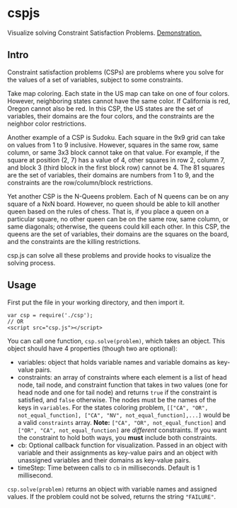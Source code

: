cspjs
=====

Visualize solving Constraint Satisfaction Problems. [Demonstration.](http://prajitr.github.io/jusCSP/)

Intro
-----

Constraint satisfaction problems (CSPs) are problems where you solve for the values of a set of variables, subject to some constraints.

Take map coloring. Each state in the US map can take on one of four colors. However, neighboring states cannot have the same color. If California is red, Oregon cannot also be red. In this CSP, the US states are the set of variables, their domains are the four colors, and the constraints are the neighbor color restrictions.

Another example of a CSP is Sudoku. Each square in the 9x9 grid can take on values from 1 to 9 inclusive. However, squares in the same row, same column, or same 3x3 block cannot take on that value. For example, if the square at position (2, 7) has a value of 4, other squares in row 2, column 7, and block 3 (third block in the first block row) cannot be 4. The 81 squares are the set of variables, their domains are numbers from 1 to 9, and the constraints are the row/column/block restrictions.

Yet another CSP is the N-Queens problem. Each of N queens can be on any square of a NxN board. However, no queen should be able to kill another queen based on the rules of chess. That is, if you place a queen on a particular square, no other queen can be on the same row, same column, or same diagonals; otherwise, the queens could kill each other. In this CSP, the queens are the set of variables, their domains are the squares on the board, and the constraints are the killing restrictions.

csp.js can solve all these problems and provide hooks to visualize the solving process.

Usage
-----

First put the file in your working directory, and then import it.

```
var csp = require('./csp');
// OR
<script src="csp.js"></script>
```

You can call one function, `csp.solve(problem)`, which takes an object. This object should have 4 properties (though two are optional):

* variables: object that holds variable names and variable domains as key-value pairs.
* constraints: an array of constraints where each element is a list of head node, tail node, and constraint function that takes in two values (one for head node and one for tail node) and returns `true` if the constraint is satisfied, and `false` otherwise. The nodes must be the names of the keys in `variables`. For the states coloring problem, `[["CA", "OR", not_equal_function], ["CA", "NV", not_equal_function],...]` would be a valid `constraints` array. **Note:** `["CA", "OR", not_equal_function]` and `["OR", "CA", not_equal_function]` are *different* constraints. If you want the constraint to hold both ways, you **must** include both constraints.
* cb: Optional callback function for visualization. Passed in an object with variable and their assignments as key-value pairs and an object with unassigned variables and their domains as key-value pairs. 
* timeStep: Time between calls to `cb` in milliseconds. Default is 1 millisecond.

`csp.solve(problem)` returns an object with variable names and assigned values. If the problem could not be solved, returns the string `"FAILURE"`.

